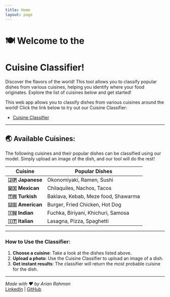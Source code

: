```yaml
---
title: Home
layout: page
---
```


# 🍽 Welcome to the 
# Cuisine Classifier!

Discover the flavors of the world! This tool allows you to classify popular dishes from various cuisines, helping you identify where your food originates. Explore the list of cuisines below and get started!

This web app allows you to classify dishes from various cuisines around the world! Click the link below to try out our Cuisine Classifier:

- [Cuisine Classifier](/cuisine_classifier.html)

---

## 🌏 Available Cuisines:

The following cuisines and their popular dishes can be classified using our model. Simply upload an image of the dish, and our tool will do the rest!

| **Cuisine**  | **Popular Dishes**                            |
|--------------|-----------------------------------------------|
| **🇯🇵 Japanese** | Okonomiyaki, Ramen, Sushi                   |
| **🇲🇽 Mexican**  | Chilaquiles, Nachos, Tacos                  |
| **🇹🇷 Turkish**  | Baklava, Kebab, Meze food, Shawarma         |
| **🇺🇸 American** | Burger, Fried Chicken, Hot Dog              |
| **🇮🇳 Indian**   | Fuchka, Biriyani, Khichuri, Samosa          |
| **🇮🇹 Italian**  | Lasagna, Pizza, Spaghetti                   |

---

### How to Use the Classifier:

1. **Choose a cuisine**: Take a look at the dishes listed above.
2. **Upload a photo**: Use the Cuisine Classifier to upload an image of a dish.
3. **Get instant results**: The classifier will return the most probable cuisine for the dish.

---

*Made with ❤️ by Arian Rahman*  
[LinkedIn](https://www.linkedin.com/in/arianrahman/) | [GitHub](https://github.com/Arian-Rahman)

